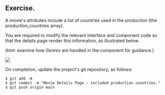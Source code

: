 ## Exercise.

A movie's attributes include a list of countries used in the production (the production_countries array). 

You are required to modify the relevant interface and component code so that the details page render this information, as illustrated below.

(hint: examine how *Genres* are handled in the component for guidance.) 

![][exercise]

On completion, update the project's git repository, as follows:
~~~ 
$ git add -A
$ git commit -m "Movie Details Page - included production countries."
$ git push origin main
~~~

[exercise]: ./img/exercise.png


